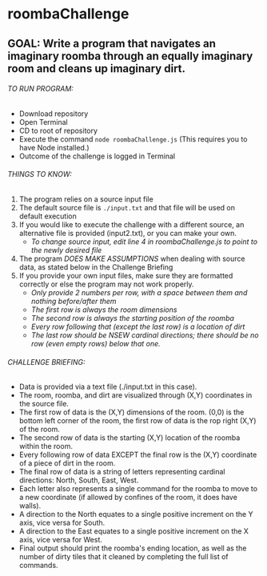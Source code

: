 # roombaChallenge


## GOAL: Write a program that navigates an imaginary roomba through an equally imaginary room and cleans up imaginary dirt.

###### TO RUN PROGRAM:
- Download repository
- Open Terminal
- CD to root of repository
- Execute the command `node roombaChallenge.js` (This requires you to have Node installed.)
- Outcome of the challenge is logged in Terminal

###### THINGS TO KNOW:
1. The program relies on a source input file
2. The default source file is `./input.txt` and that file will be used on default execution
3. If you would like to execute the challenge with a different source, an alternative file is provided (input2.txt), or you can make your own.
   - *To change source input, edit line 4 in roombaChallenge.js to point to the newly desired file*
4. The program _DOES MAKE ASSUMPTIONS_ when dealing with source data, as stated below in the Challenge Briefing
5. If you provide your own input files, make sure they are formatted correctly or else the program may not work properly.
   - *Only provide 2 numbers per row, with a space between them and nothing before/after them*
   - *The first row is always the room dimensions*
   - *The second row is always the starting position of the roomba*
   - *Every row following that (except the last row) is a location of dirt*
   - *The last row should be NSEW cardinal directions; there should be no row (even empty rows) below that one.*

###### CHALLENGE BRIEFING:
* Data is provided via a text file (./input.txt in this case).
* The room, roomba, and dirt are visualized through (X,Y) coordinates in the source file.
* The first row of data is the (X,Y) dimensions of the room. (0,0) is the bottom left corner of the room, the first row of data is the rop right (X,Y) of the room.
* The second row of data is the starting (X,Y) location of the roomba within the room.
* Every following row of data EXCEPT the final row is the (X,Y) coordinate of a piece of dirt in the room.
* The final row of data is a string of letters representing cardinal directions: North, South, East, West.
* Each letter also represents a single command for the roomba to move to a new coordinate (if allowed by confines of the room, it does have walls).
* A direction to the North equates to a single positive increment on the Y axis, vice versa for South.
* A direction to the East equates to a single positive increment on the X axis, vice versa for West.
* Final output should print the roomba's ending location, as well as the number of dirty tiles that it cleaned by completing the full list of commands.
